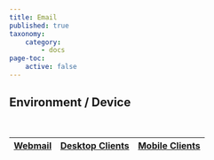 ```yaml
---
title: Email
published: true
taxonomy:
    category:
        - docs
page-toc:
    active: false
---
```


## Environment / Device
<br>

|[**Webmail**](webmail)|[**Desktop Clients**](clients/desktop)|[**Mobile Clients**](clients/mobile)|
|:--:|:--:|:--:|
